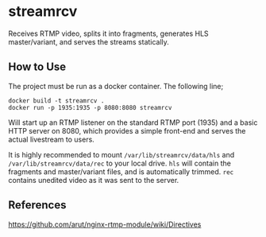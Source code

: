 streamrcv
====

Receives RTMP video, splits it into fragments, generates HLS master/variant, and serves the streams statically.

## How to Use

The project must be run as a docker container. The following line;

```
docker build -t streamrcv .
docker run -p 1935:1935 -p 8080:8080 streamrcv
```

Will start up an RTMP listener on the standard RTMP port (1935) and a basic HTTP server on 8080, which provides a simple front-end and serves the actual livestream to users.

It is highly recommended to mount `/var/lib/streamrcv/data/hls` and `/var/lib/streamrcv/data/rec` to your local drive. `hls` will contain the fragments and master/variant files, and is automatically trimmed. `rec` contains unedited video as it was sent to the server.

## References

https://github.com/arut/nginx-rtmp-module/wiki/Directives